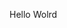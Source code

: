 Hello Wolrd





































































































































































































































































































































































































































































































































































































































































































































































































































































































































































































































































































































































































































































































































































































































































































































































































































































































































































































































































































































































































































































































































































































